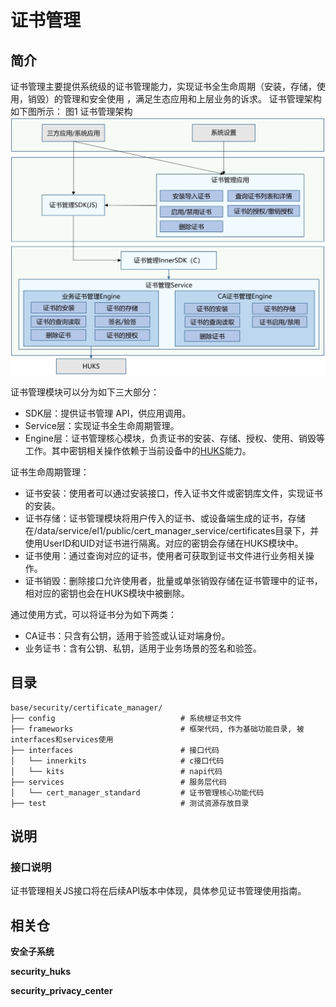 # 证书管理<a name="ZH-CN_TOPIC_0000001096592945"></a>

## 简介<a name="section11660541593"></a>

证书管理主要提供系统级的证书管理能力，实现证书全生命周期（安装，存储，使用，销毁）的管理和安全使用 ，满足生态应用和上层业务的诉求。 证书管理架构如下图所示：
图1 证书管理架构
![](figures/zh-cn_certificate_manager_architecture.png)

证书管理模块可以分为如下三大部分：

- SDK层：提供证书管理 API，供应用调用。
- Service层：实现证书全生命周期管理。
- Engine层：证书管理核心模块，负责证书的安装、存储、授权、使用、销毁等工作。其中密钥相关操作依赖于当前设备中的[HUKS](https://gitee.com/openharmony/security_huks)能力。

证书生命周期管理：
- 证书安装：使用者可以通过安装接口，传入证书文件或密钥库文件，实现证书的安装。
- 证书存储：证书管理模块将用户传入的证书、或设备端生成的证书，存储在/data/service/el1/public/cert_manager_service/certificates目录下，并使用UserID和UID对证书进行隔离。对应的密钥会存储在HUKS模块中。
- 证书使用：通过查询对应的证书，使用者可获取到证书文件进行业务相关操作。
- 证书销毁：删除接口允许使用者，批量或单张销毁存储在证书管理中的证书，相对应的密钥也会在HUKS模块中被删除。

通过使用方式，可以将证书分为如下两类：
- CA证书：只含有公钥，适用于验签或认证对端身份。
- 业务证书：含有公钥、私钥，适用于业务场景的签名和验签。

## 目录<a name="section161941989596"></a>

```
base/security/certificate_manager/
├── config                            # 系统根证书文件
├── frameworks                        # 框架代码, 作为基础功能目录, 被interfaces和services使用
├── interfaces                        # 接口代码
│   └── innerkits                     # c接口代码
│   └── kits                          # napi代码
├── services                          # 服务层代码
│   └── cert_manager_standard         # 证书管理核心功能代码
├── test                              # 测试资源存放目录
```
## 说明<a name="section1312121216216"></a>

### 接口说明<a name="section1551164914237"></a>
证书管理相关JS接口将在后续API版本中体现，具体参见证书管理使用指南。

## 相关仓<a name="section1371113476307"></a>

**安全子系统**

**security_huks**

**security_privacy_center**


